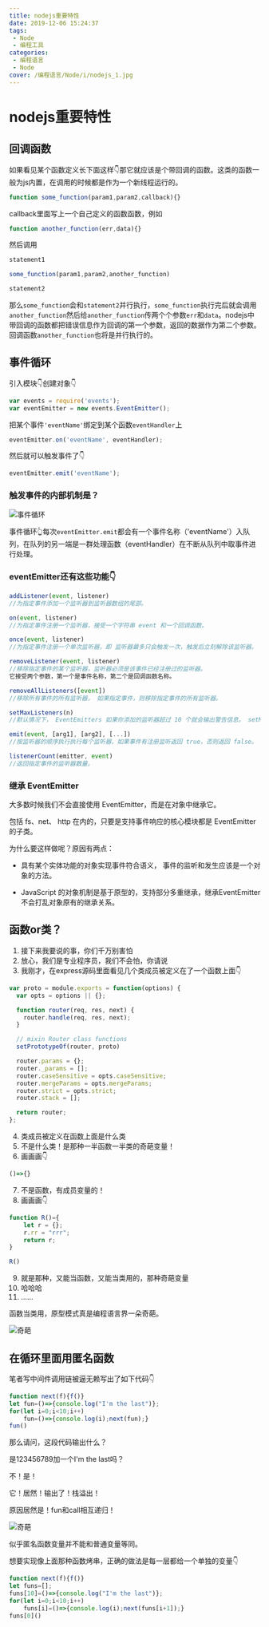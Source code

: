 ```yaml
---
title: nodejs重要特性
date: 2019-12-06 15:24:37
tags: 
 - Node
 - 编程工具
categories: 
 - 编程语言
 - Node
cover: /编程语言/Node/i/nodejs_1.jpg
---
```

# nodejs重要特性

## 回调函数

如果看见某个函数定义长下面这样👇那它就应该是个带回调的函数。这类的函数一般为js内置，在调用的时候都是作为一个新线程运行的。

```javascript
function some_function(param1,param2,callback){}
```

callback里面写上一个自己定义的函数函数，例如

```javascript
function another_function(err,data){}
```

然后调用

```javascript
statement1

some_function(param1,param2,another_function)

statement2
```

那么`some_function`会和`statement2`并行执行，`some_function`执行完后就会调用`another_function`然后给`another_function`传两个个参数`err`和`data`。nodejs中带回调的函数都把错误信息作为回调的第一个参数，返回的数据作为第二个参数。回调函数`another_function`也将是并行执行的。

## 事件循环

引入模块👇创建对象👇

```javascript
var events = require('events');
var eventEmitter = new events.EventEmitter();
```

把某个事件`'eventName'`绑定到某个函数`eventHandler`上

```javascript
eventEmitter.on('eventName', eventHandler);
```

然后就可以触发事件了👇

```javascript
eventEmitter.emit('eventName');
```

### 触发事件的内部机制是？

![事件循环](i/nodejs_1.jpg)

事件循环👆每次`eventEmitter.emit`都会有一个事件名称（'eventName'）入队列，在队列的另一端是一群处理函数（eventHandler）在不断从队列中取事件进行处理。

### eventEmitter还有这些功能👇

```javascript
addListener(event, listener)
//为指定事件添加一个监听器到监听器数组的尾部。

on(event, listener)
//为指定事件注册一个监听器，接受一个字符串 event 和一个回调函数。 

once(event, listener)
//为指定事件注册一个单次监听器，即 监听器最多只会触发一次，触发后立刻解除该监听器。

removeListener(event, listener)
//移除指定事件的某个监听器，监听器必须是该事件已经注册过的监听器。
它接受两个参数，第一个是事件名称，第二个是回调函数名称。

removeAllListeners([event])
//移除所有事件的所有监听器， 如果指定事件，则移除指定事件的所有监听器。

setMaxListeners(n)
//默认情况下， EventEmitters 如果你添加的监听器超过 10 个就会输出警告信息。 setMaxListeners 函数用于提高监听器的默认限制的数量。

emit(event, [arg1], [arg2], [...])
//按监听器的顺序执行执行每个监听器，如果事件有注册监听返回 true，否则返回 false。

listenerCount(emitter, event)
//返回指定事件的监听器数量。
```

### 继承 EventEmitter

大多数时候我们不会直接使用 EventEmitter，而是在对象中继承它。

包括 fs、net、 http 在内的，只要是支持事件响应的核心模块都是 EventEmitter 的子类。

为什么要这样做呢？原因有两点：

* 具有某个实体功能的对象实现事件符合语义， 事件的监听和发生应该是一个对象的方法。

* JavaScript 的对象机制是基于原型的，支持部分多重继承，继承EventEmitter 不会打乱对象原有的继承关系。

## 函数or类？

1. 接下来我要说的事，你们千万别害怕
2. 放心，我们是专业程序员，我们不会怕，你请说
3. 我刚才，在express源码里面看见几个类成员被定义在了一个函数上面👇

```javascript
var proto = module.exports = function(options) {
  var opts = options || {};

  function router(req, res, next) {
    router.handle(req, res, next);
  }

  // mixin Router class functions
  setPrototypeOf(router, proto)

  router.params = {};
  router._params = [];
  router.caseSensitive = opts.caseSensitive;
  router.mergeParams = opts.mergeParams;
  router.strict = opts.strict;
  router.stack = [];

  return router;
};
```

4. 类成员被定义在函数上面是什么类
5. 不是什么类！是那种一半函数一半类的奇葩变量！
6. 画画画👇

```javascript
()=>{}
```

7. 不是函数，有成员变量的！
8. 画画画👇

```javascript
function R()={
    let r = {};
    r.rr = "rrr";
    return r;
}

R()
```

9. 就是那种，又能当函数，又能当类用的，那种奇葩变量
10. 哈哈哈
11. ......

函数当类用，原型模式真是编程语言界一朵奇葩。

![奇葩](i/nodejs_2.jpg)

## 在循环里面用匿名函数

笔者写中间件调用链被逼无赖写出了如下代码👇

```javascript
function next(f){f()}
let fun=()=>{console.log("I'm the last")};
for(let i=0;i<10;i++)
    fun=()=>{console.log(i);next(fun);}
fun()
```

那么请问，这段代码输出什么？

是123456789加一个I'm the last吗？

不！是！

它！居然！输出了！栈溢出！

原因居然是！fun和call相互递归！

![奇葩](i/nodejs_3.png)

似乎匿名函数变量并不能和普通变量等同。

想要实现像上面那种函数烤串，正确的做法是每一层都给一个单独的变量👇

```javascript
function next(f){f()}
let funs=[];
funs[10]=()=>{console.log("I'm the last")};
for(let i=0;i<10;i++)
    funs[i]=()=>{console.log(i);next(funs[i+1]);}
funs[0]()
```
